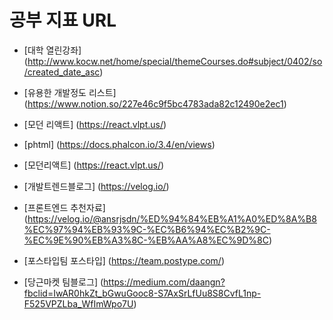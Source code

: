 # 공부 지표 URL

* [대학 열린강좌] (http://www.kocw.net/home/special/themeCourses.do#subject/0402/so/created_date_asc)
* [유용한 개발정도 리스트] (https://www.notion.so/227e46c9f5bc4783ada82c12490e2ec1)
* [모던 리액트] (https://react.vlpt.us/)
* [phtml] (https://docs.phalcon.io/3.4/en/views)
* [모던리액트] (https://react.vlpt.us/)
* [개발트렌드블로그] (https://velog.io/)
* [프론트엔드 추천자료] (https://velog.io/@ansrjsdn/%ED%94%84%EB%A1%A0%ED%8A%B8%EC%97%94%EB%93%9C-%EC%B6%94%EC%B2%9C-%EC%9E%90%EB%A3%8C-%EB%AA%A8%EC%9D%8C)

* [포스타입팀 포스타입] (https://team.postype.com/)
* [당근마켓 팀블로그] (https://medium.com/daangn?fbclid=IwAR0hkZt_bGwuGooc8-S7AxSrLfUu8S8CvfL1np-F525VPZLba_WfImWpo7U)
